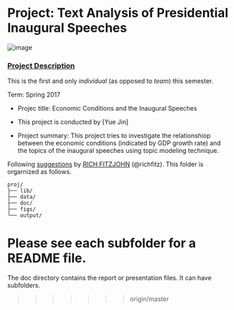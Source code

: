 # Project: Text Analysis of Presidential Inaugural Speeches

![image](figs/title.jpg)

### [Project Description](doc/)
This is the first and only *individual* (as opposed to *team*) this semester. 

Term: Spring 2017

+ Projec title: Economic Conditions and the Inaugural Speeches
+ This project is conducted by [Yue Jin]

+ Project summary: This project tries to investigate the relationshiop between the economic conditions (indicated by GDP growth rate) and the topics of the inaugural speeches using topic modeling technique. 

Following [suggestions](http://nicercode.github.io/blog/2013-04-05-projects/) by [RICH FITZJOHN](http://nicercode.github.io/about/#Team) (@richfitz). This folder is orgarnized as follows.

```
proj/
├── lib/
├── data/
├── doc/
├── figs/
└── output/
```

Please see each subfolder for a README file.
=======
The doc directory contains the report or presentation files. It can have subfolders.  
>>>>>>> origin/master
